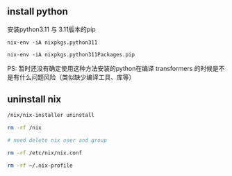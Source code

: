 # 



## install python

安装python3.11 与 3.11版本的pip

`nix-env -iA nixpkgs.python311`

`nix-env -iA nixpkgs.python311Packages.pip`


PS: 暂时还没有确定使用这种方法安装的python在编译 transformers 的时候是不是有什么问题风险（类似缺少编译工具、库等）


## uninstall nix

```bash
/nix/nix-installer uninstall

rm -rf /nix

# need delete nix user and group

rm -rf /etc/nix/nix.conf

rm -rf ~/.nix-profile

```
